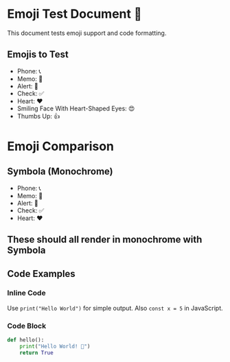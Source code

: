 # Emoji Test Document 📄

This document tests emoji support and code formatting.

## Emojis to Test

- Phone: 📞
- Memo: 📝 
- Alert: 🚨
- Check: ✅
- Heart: ❤️
- Smiling Face With Heart-Shaped Eyes: 😍
- Thumbs Up: 👍

# Emoji Comparison

## Symbola (Monochrome)

- Phone: 📞
- Memo: 📝
- Alert: 🚨
- Check: ✅
- Heart: ❤️

## These should all render in monochrome with Symbola

## Code Examples

### Inline Code

Use `print("Hello World")` for simple output. Also `const x = 5` in JavaScript.

### Code Block

```python
def hello():
    print("Hello World! 👋")
    return True
```
